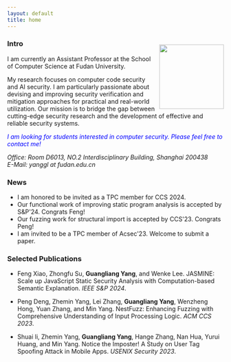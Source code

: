 ```yaml
---
layout: default
title: home
---
```



<img width="150px"  style="float:right; margin-left:10px;margin-top:20px;" src="./pictures/self.jog">

### Intro

I am currently an Assistant Professor at the School of Computer Science at Fudan University. 

My research focuses on computer code security and AI security. I am particularly passionate about devising and improving security verification and mitigation approaches for practical and real-world utilization. Our mission is to bridge the gap between cutting-edge security research and the development of effective and reliable security systems.
   
<span style="color:blue">*I am looking for students interested in computer security. Please feel free to contact me!*</span>  

<em> Office: Room D6013, NO.2 Interdisciplinary Building, Shanghai 200438</em>  
<em> E-Mail: yanggl at fudan.edu.cn</em>    


### News
- I am honored to be invited as a TPC member for CCS 2024.  
- Our functional work of improving static program analysis is accepted by S&P'24. Congrats Feng!  
- Our fuzzing work for structural import is accepted by CCS'23. Congrats Peng! 
- I am invited to be a TPC member of Acsec'23. Welcome to submit a paper.  


### Selected Publications

- Feng Xiao, Zhongfu Su, **Guangliang Yang**, and Wenke Lee. JASMINE: Scale up JavaScript Static Security Analysis with Computation-based Semantic Explanation. *IEEE S&P 2024*.

- Peng Deng, Zhemin Yang, Lei Zhang, **Guangliang Yang**, Wenzheng Hong, Yuan Zhang, and Min Yang. NestFuzz: Enhancing Fuzzing with Comprehensive Understanding of Input Processing Logic. *ACM CCS 2023*.   
    
- Shuai li, Zhemin Yang, **Guangliang Yang**, Hange Zhang, Nan Hua, Yurui Huang, and Min Yang.  Notice the Imposter! A Study on User Tag Spoofing Attack in Mobile Apps. *USENIX Security 2023*.
